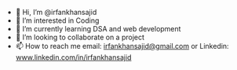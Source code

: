 - 👋 Hi, I’m @irfankhansajid
- 👀 I’m interested in Coding
- 🌱 I’m currently learning DSA and web development 
- 💞️ I’m looking to collaborate on a project
- 📫 How to reach me email: irfankhansajid@gmail.com or Linkedin: www.linkedin.com/in/irfankhansajid

<!---
irfankhansajid/irfankhansajid is a ✨ special ✨ repository because its `README.md` (this file) appears on your GitHub profile.
You can click the Preview link to take a look at your changes.
--->
